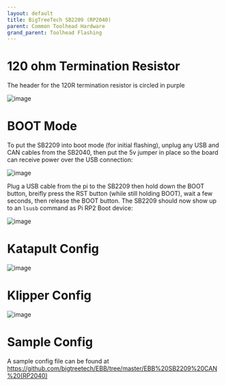 ```yaml
---
layout: default 
title: BigTreeTech SB2209 (RP2040)
parent: Common Toolhead Hardware
grand_parent: Toolhead Flashing
---
```


# 120 ohm Termination Resistor

The header for the 120R termination resistor is circled in purple

![image](https://github.com/Esoterical/voron_canbus/assets/124253477/7f9863d3-9593-49d6-bf4c-34ba3d47a687)

# BOOT Mode

To put the SB2209 into boot mode (for initial flashing), unplug any USB and CAN cables from the SB2040, then put the 5v jumper in place so the board can receive power over the USB connection:

![image](https://github.com/Esoterical/voron_canbus/assets/124253477/e8daeabf-3c85-45cb-89e3-0735cca961dd)

Plug a USB cable from the pi to the SB2209 then hold down the BOOT button, breifly press the RST button (while still holding BOOT), wait a few seconds, then release the BOOT button. The SB2209 should now show up to an `lsusb` command as Pi RP2 Boot device:

![image](https://github.com/Esoterical/voron_canbus/assets/124253477/fda3a72c-b255-46fd-ab11-938c92844d42)



# Katapult Config

![image](https://github.com/Esoterical/voron_canbus/assets/124253477/3b1a7a33-48ce-4136-8a0f-0aad49d65f76)


# Klipper Config

![image](https://github.com/Esoterical/voron_canbus/assets/124253477/aac98e3a-472f-4934-9000-13de6e66849e)

# Sample Config

A sample config file can be found at https://github.com/bigtreetech/EBB/tree/master/EBB%20SB2209%20CAN%20(RP2040)


